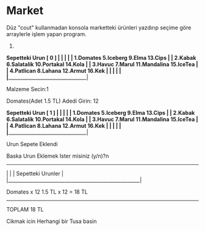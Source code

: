 # Market
Düz "cout" kullanmadan konsola marketteki ürünleri yazdırıp seçime göre arraylerle işlem yapan program.


1.

 ______________________________________________________Sepetteki Urun [ 0 ]______ 
|                                                                                |
|                                                                                |
|  1.Domates            5.Iceberg            9.Elma                13.Cips       |
|  2.Kabak              6.Salatalik          10.Portakal           14.Kola       |
|  3.Havuc              7.Marul              11.Mandalina          15.IceTea     |
|  4.Patlican           8.Lahana             12.Armut              16.Kek        |
|                                                                                |
|                                                                                |
|________________________________________________________________________________|

Malzeme Secin:1

Domates(Adet 1.5 TL) Adedi Girin: 12





 ______________________________________________________Sepetteki Urun [ 1 ]______
|                                                                                |
|                                                                                |
|  1.Domates            5.Iceberg            9.Elma                13.Cips       |
|  2.Kabak              6.Salatalik          10.Portakal           14.Kola       |
|  3.Havuc              7.Marul              11.Mandalina          15.IceTea     |
|  4.Patlican           8.Lahana             12.Armut              16.Kek        |
|                                                                                |
|                                                                                |
|________________________________________________________________________________|

Urun Sepete Eklendi

Baska Urun Eklemek Ister misiniz (y/n)?n



 ______________________________________________________ 
|                                                      |
|                   Sepetteki Urunler                  |
|______________________________________________________|

   Domates   x 12          1.5 TL x 12 = 18 TL
 ______________________________________________________ 

   TOPLAM                              18 TL

Cikmak icin Herhangi bir Tusa basin



